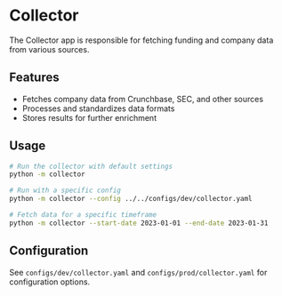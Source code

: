 # Collector

The Collector app is responsible for fetching funding and company data from various sources.

## Features

- Fetches company data from Crunchbase, SEC, and other sources
- Processes and standardizes data formats
- Stores results for further enrichment

## Usage

```bash
# Run the collector with default settings
python -m collector

# Run with a specific config
python -m collector --config ../../configs/dev/collector.yaml

# Fetch data for a specific timeframe
python -m collector --start-date 2023-01-01 --end-date 2023-01-31
```

## Configuration

See `configs/dev/collector.yaml` and `configs/prod/collector.yaml` for configuration options. 